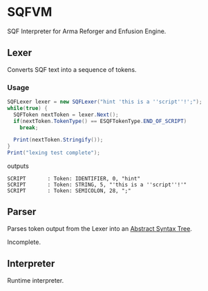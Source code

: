 # SQFVM
SQF Interpreter for Arma Reforger and Enfusion Engine. 

## Lexer
Converts SQF text into a sequence of tokens.

### Usage

```c#
SQFLexer lexer = new SQFLexer("hint 'this is a ''script''!';");
while(true) {
  SQFToken nextToken = lexer.Next();
  if(nextToken.TokenType() == ESQFTokenType.END_OF_SCRIPT)
    break;

  Print(nextToken.Stringify());
}
Print("lexing test complete");
```
outputs
```
SCRIPT       : Token: IDENTIFIER, 0, "hint"
SCRIPT       : Token: STRING, 5, "'this is a ''script''!'"
SCRIPT       : Token: SEMICOLON, 28, ";"
```

## Parser
Parses token output from the Lexer into an [Abstract Syntax Tree](https://en.wikipedia.org/wiki/Abstract_syntax_tree).

Incomplete.

## Interpreter
Runtime interpreter.



